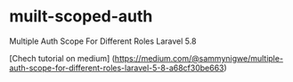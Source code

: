 # muilt-scoped-auth
Multiple Auth Scope For Different Roles Laravel 5.8

[Chech tutorial on medium] (https://medium.com/@sammynigwe/multiple-auth-scope-for-different-roles-laravel-5-8-a68cf30be663)
